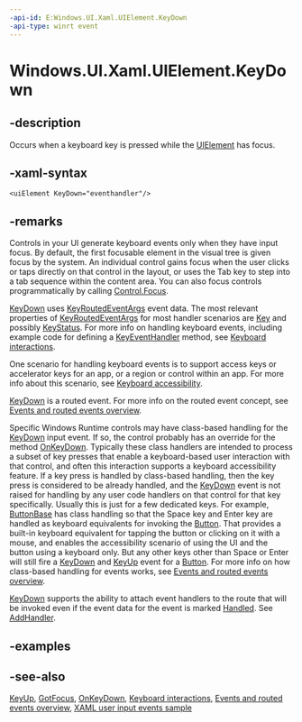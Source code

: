 ```yaml
---
-api-id: E:Windows.UI.Xaml.UIElement.KeyDown
-api-type: winrt event
---
```


<!-- Event syntax
public event Windows.UI.Xaml.Input.KeyEventHandler KeyDown
-->

# Windows.UI.Xaml.UIElement.KeyDown

## -description
Occurs when a keyboard key is pressed while the [UIElement](uielement.md) has focus.

## -xaml-syntax
```xaml
<uiElement KeyDown="eventhandler"/>
```


## -remarks
Controls in your UI generate keyboard events only when they have input focus. By default, the first focusable element in the visual tree is given focus by the system. An individual control gains focus when the user clicks or taps directly on that control in the layout, or uses the Tab key to step into a tab sequence within the content area. You can also focus controls programmatically by calling [Control.Focus](../windows.ui.xaml.controls/control_focus_195503898.md).

[KeyDown](uielement_keydown.md) uses [KeyRoutedEventArgs](../windows.ui.xaml.input/keyroutedeventargs.md) event data. The most relevant properties of [KeyRoutedEventArgs](../windows.ui.xaml.input/keyroutedeventargs.md) for most handler scenarios are [Key](../windows.ui.xaml.input/keyroutedeventargs_key.md) and possibly [KeyStatus](../windows.ui.xaml.input/keyroutedeventargs_keystatus.md). For more info on handling keyboard events, including example code for defining a [KeyEventHandler](../windows.ui.xaml.input/keyeventhandler.md) method, see [Keyboard interactions](http://msdn.microsoft.com/library/ff819bac-67c0-4ec9-8921-f087be188138).

One scenario for handling keyboard events is to support access keys or accelerator keys for an app, or a region or control within an app. For more info about this scenario, see [Keyboard accessibility](http://msdn.microsoft.com/library/ddae8c4b-7907-49fe-9645-f105f8dfad8b).

[KeyDown](uielement_keydown.md) is a routed event. For more info on the routed event concept, see [Events and routed events overview](http://msdn.microsoft.com/library/34c219e8-3efb-45bc-8bbd-6fd937698832).

Specific Windows Runtime controls may have class-based handling for the [KeyDown](uielement_keydown.md) input event. If so, the control probably has an override for the method [OnKeyDown](../windows.ui.xaml.controls/control_onkeydown_1048103922.md). Typically these class handlers are intended to process a subset of key presses that enable a keyboard-based user interaction with that control, and often this interaction supports a keyboard accessibility feature. If a key press is handled by class-based handling, then the key press is considered to be already handled, and the [KeyDown](uielement_keydown.md) event is not raised for handling by any user code handlers on that control for that key specifically. Usually this is just for a few dedicated keys. For example, [ButtonBase](../windows.ui.xaml.controls.primitives/buttonbase.md) has class handling so that the Space key and Enter key are handled as keyboard equivalents for invoking the [Button](../windows.ui.xaml.controls/button.md). That provides a built-in keyboard equivalent for tapping the button or clicking on it with a mouse, and enables the accessibility scenario of using the UI and the button using a keyboard only. But any other keys other than Space or Enter will still fire a [KeyDown](uielement_keydown.md) and [KeyUp](uielement_keyup.md) event for a [Button](../windows.ui.xaml.controls/button.md). For more info on how class-based handling for events works, see [Events and routed events overview](http://msdn.microsoft.com/library/34c219e8-3efb-45bc-8bbd-6fd937698832).

[KeyDown](uielement_keydown.md) supports the ability to attach event handlers to the route that will be invoked even if the event data for the event is marked [Handled](../windows.ui.xaml.input/keyroutedeventargs_handled.md). See [AddHandler](uielement_addhandler_2121467075.md).

## -examples

## -see-also
[KeyUp](uielement_keyup.md), [GotFocus](uielement_gotfocus.md), [OnKeyDown](../windows.ui.xaml.controls/control_onkeydown_1048103922.md), [Keyboard interactions](http://msdn.microsoft.com/library/ff819bac-67c0-4ec9-8921-f087be188138), [Events and routed events overview](http://msdn.microsoft.com/library/34c219e8-3efb-45bc-8bbd-6fd937698832), [XAML user input events sample](http://go.microsoft.com/fwlink/p/?linkid=231524)